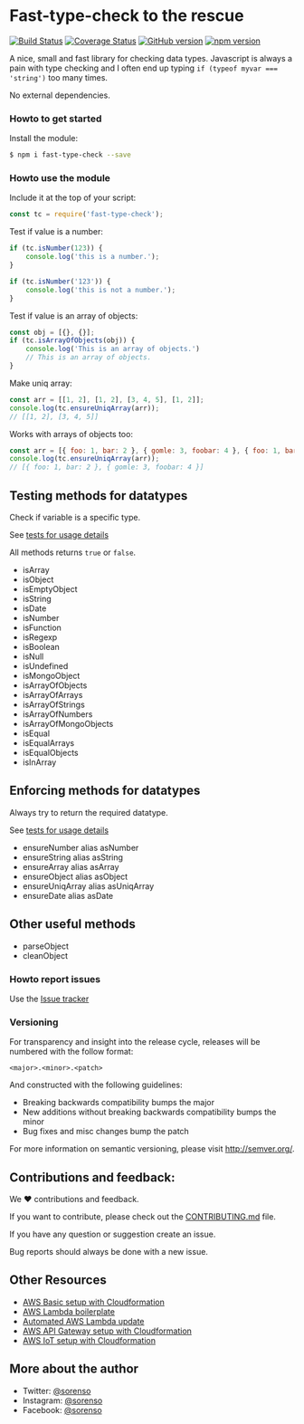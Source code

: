 # Fast-type-check to the rescue

[![Build Status](https://travis-ci.org/5orenso/fast-type-check.svg?branch=master)](https://travis-ci.org/5orenso/fast-type-check)
[![Coverage Status](https://coveralls.io/repos/github/5orenso/fast-type-check/badge.svg?branch=master)](https://coveralls.io/github/5orenso/fast-type-check?branch=master)
[![GitHub version](https://badge.fury.io/gh/5orenso%2Ffast-type-check.svg)](https://badge.fury.io/gh/5orenso%2Ffast-type-check)
[![npm version](https://badge.fury.io/js/fast-type-check.svg)](https://badge.fury.io/js/fast-type-check)

A nice, small and fast library for checking data types. Javascript is always a pain with type checking and I often end
up typing `if (typeof myvar === 'string')` too many times.

No external dependencies.


### Howto to get started

Install the module:
```bash
$ npm i fast-type-check --save
```

### Howto use the module

Include it at the top of your script:
```javascript
const tc = require('fast-type-check');
```

Test if value is a number:
```javascript
if (tc.isNumber(123)) {
    console.log('this is a number.');
}

if (tc.isNumber('123')) {
    console.log('this is not a number.');
}
```

Test if value is an array of objects:

```javascript
const obj = [{}, {}];
if (tc.isArrayOfObjects(obj)) {
    console.log('This is an array of objects.')
    // This is an array of objects.
}
```

Make uniq array:

```javascript
const arr = [[1, 2], [1, 2], [3, 4, 5], [1, 2]];
console.log(tc.ensureUniqArray(arr));
// [[1, 2], [3, 4, 5]]
```

Works with arrays of objects too:

```javascript
const arr = [{ foo: 1, bar: 2 }, { gomle: 3, foobar: 4 }, { foo: 1, bar: 2 }, { foo: 1, bar: 2 }];
console.log(tc.ensureUniqArray(arr));
// [{ foo: 1, bar: 2 }, { gomle: 3, foobar: 4 }]
```


## Testing methods for datatypes

Check if variable is a specific type.

See [tests for usage details](__tests__/lib/fastTypeCheck.js)

All methods returns `true` or `false`.

- isArray
- isObject
- isEmptyObject
- isString
- isDate
- isNumber
- isFunction
- isRegexp
- isBoolean
- isNull
- isUndefined
- isMongoObject
- isArrayOfObjects
- isArrayOfArrays
- isArrayOfStrings
- isArrayOfNumbers
- isArrayOfMongoObjects
- isEqual
- isEqualArrays
- isEqualObjects
- isInArray


## Enforcing methods for datatypes

Always try to return the required datatype.

See [tests for usage details](__tests__/lib/fastTypeCheck.js)

- ensureNumber alias asNumber
- ensureString alias asString
- ensureArray alias asArray
- ensureObject alias asObject
- ensureUniqArray alias asUniqArray
- ensureDate alias asDate


## Other useful methods

- parseObject
- cleanObject


### Howto report issues

Use the [Issue tracker](https://github.com/5orenso/fast-type-check/issues)


### Versioning

For transparency and insight into the release cycle, releases will be
numbered with the follow format:

`<major>.<minor>.<patch>`

And constructed with the following guidelines:

* Breaking backwards compatibility bumps the major
* New additions without breaking backwards compatibility bumps the minor
* Bug fixes and misc changes bump the patch

For more information on semantic versioning, please visit http://semver.org/.


## Contributions and feedback:

We ❤️ contributions and feedback.

If you want to contribute, please check out the [CONTRIBUTING.md](CONTRIBUTING.md) file.

If you have any question or suggestion create an issue.

Bug reports should always be done with a new issue.


## Other Resources

* [AWS Basic setup with Cloudformation](https://github.com/5orenso/aws-cloudformation-base)
* [AWS Lambda boilerplate](https://github.com/5orenso/aws-lambda-boilerplate)
* [Automated AWS Lambda update](https://github.com/5orenso/aws-lambda-autodeploy-lambda)
* [AWS API Gateway setup with Cloudformation](https://github.com/5orenso/aws-cloudformation-api-gateway)
* [AWS IoT setup with Cloudformation](https://github.com/5orenso/aws-cloudformation-iot)


## More about the author

- Twitter: [@sorenso](https://twitter.com/sorenso)
- Instagram: [@sorenso](https://instagram.com/sorenso)
- Facebook: [@sorenso](https://facebook.com/sorenso)
